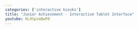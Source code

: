 ```yaml
---
categories: ['interactive kiosks']
title: "Junior Achievement - Interactive Tablet Interface"
youtube: KL9SpseBwP8
---
```


